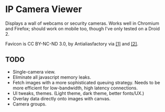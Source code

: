 IP Camera Viewer
================

Displays a wall of webcams or security cameras. Works well in Chromium
and Firefox; should work on mobile too, though I've only tested on a 
Droid 2. 

Favicon is CC BY-NC-ND 3.0, by Antialiasfactory via 
[[1]](http://antialiasfactory.deviantart.com/#/d27eoqq) and 
[[2]](http://www.freeiconsdownload.com/Free_Downloads.asp?id=1000).

TODO
----

* Single-camera view. 
* Eliminate all javascript memory leaks.
* Fetch images with a more sophisticated queuing strategy. Needs
  to be more efficient for low-bandwidth, high latency connections. 
* UI tweaks, themes. (Light theme, dark theme, better fonts/UX.)
* Overlay data directly onto images with canvas.
* Camera groups.

